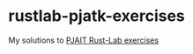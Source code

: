 # rustlab-pjatk-exercises

My solutions to [PJAIT Rust-Lab exercises](https://github.com/Rust-Lab-PJATK/exercises)
